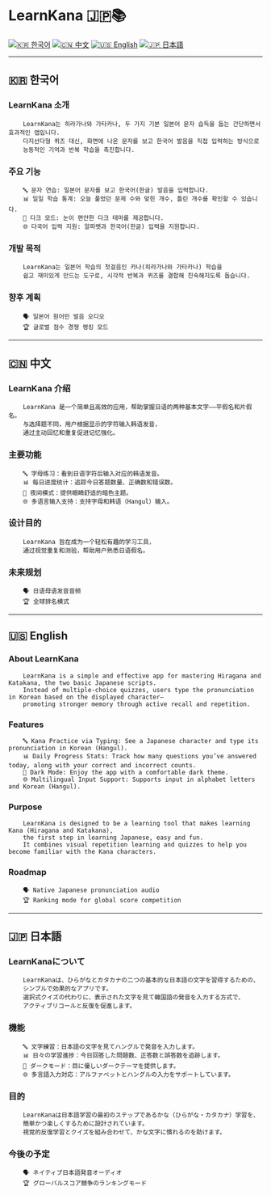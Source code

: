 # LearnKana 🇯🇵📚

[![🇰🇷 한국어](https://img.shields.io/badge/🇰🇷-%ED%95%9C%EA%B5%AD%EC%96%B4-blue?style=for-the-badge)](#korean)
[![🇨🇳 中文](https://img.shields.io/badge/🇨🇳-%E4%B8%AD%E6%96%87-brightgreen?style=for-the-badge)](#chinese) 
[![🇺🇸 English](https://img.shields.io/badge/🇺🇸-English-red?style=for-the-badge)](#english)
[![🇯🇵 日本語](https://img.shields.io/badge/🇯🇵-%E6%97%A5%E6%9C%AC%E8%AA%9E-yellow?style=for-the-badge)](#japanese)

---

<a name="korean"></a>
## 🇰🇷 한국어
### LearnKana 소개

        LearnKana는 히라가나와 가타카나, 두 가지 기본 일본어 문자 습득을 돕는 간단하면서 효과적인 앱입니다.  
        다지선다형 퀴즈 대신, 화면에 나온 문자를 보고 한국어 발음을 직접 입력하는 방식으로  
        능동적인 기억과 반복 학습을 촉진합니다.

### 주요 기능

        🔤 문자 연습: 일본어 문자를 보고 한국어(한글) 발음을 입력합니다.  
        📊 일일 학습 통계: 오늘 풀었던 문제 수와 맞힌 개수, 틀린 개수를 확인할 수 있습니다.  
        🌙 다크 모드: 눈이 편안한 다크 테마를 제공합니다.  
        🌐 다국어 입력 지원: 알파벳과 한국어(한글) 입력을 지원합니다.

### 개발 목적

        LearnKana는 일본어 학습의 첫걸음인 카나(히라가나와 가타카나) 학습을  
        쉽고 재미있게 만드는 도구로, 시각적 반복과 퀴즈를 결합해 친숙해지도록 돕습니다.

### 향후 계획

        🗣️ 일본어 원어민 발음 오디오  
        🏆 글로벌 점수 경쟁 랭킹 모드  

---

<a name="chinese"></a>
## 🇨🇳 中文
### LearnKana 介绍

        LearnKana 是一个简单且高效的应用，帮助掌握日语的两种基本文字——平假名和片假名。  
        与选择题不同，用户根据显示的字符输入韩语发音，  
        通过主动回忆和重复促进记忆强化。

### 主要功能

        🔤 字母练习：看到日语字符后输入对应的韩语发音。  
        📊 每日进度统计：追踪今日答题数量、正确数和错误数。  
        🌙 夜间模式：提供眼睛舒适的暗色主题。  
        🌐 多语言输入支持：支持字母和韩语（Hangul）输入。

### 设计目的

        LearnKana 旨在成为一个轻松有趣的学习工具，  
        通过视觉重复和测验，帮助用户熟悉日语假名。

### 未来规划

        🗣️ 日语母语发音音频  
        🏆 全球排名模式  

---

<a name="english"></a>
## 🇺🇸 English
### About LearnKana

        LearnKana is a simple and effective app for mastering Hiragana and Katakana, the two basic Japanese scripts.  
        Instead of multiple-choice quizzes, users type the pronunciation in Korean based on the displayed character—  
        promoting stronger memory through active recall and repetition.

### Features

        🔤 Kana Practice via Typing: See a Japanese character and type its pronunciation in Korean (Hangul).  
        📊 Daily Progress Stats: Track how many questions you’ve answered today, along with your correct and incorrect counts.  
        🌙 Dark Mode: Enjoy the app with a comfortable dark theme.  
        🌐 Multilingual Input Support: Supports input in alphabet letters and Korean (Hangul).

### Purpose

        LearnKana is designed to be a learning tool that makes learning Kana (Hiragana and Katakana),  
        the first step in learning Japanese, easy and fun.  
        It combines visual repetition learning and quizzes to help you become familiar with the Kana characters.

### Roadmap

        🗣️ Native Japanese pronunciation audio  
        🏆 Ranking mode for global score competition  

---

<a name="japanese"></a>
## 🇯🇵 日本語
### LearnKanaについて

        LearnKanaは、ひらがなとカタカナの二つの基本的な日本語の文字を習得するための、  
        シンプルで効果的なアプリです。  
        選択式クイズの代わりに、表示された文字を見て韓国語の発音を入力する方式で、  
        アクティブリコールと反復を促進します。

### 機能

        🔤 文字練習：日本語の文字を見てハングルで発音を入力します。  
        📊 日々の学習進捗：今日回答した問題数、正答数と誤答数を追跡します。  
        🌙 ダークモード：目に優しいダークテーマを提供します。  
        🌐 多言語入力対応：アルファベットとハングルの入力をサポートしています。

### 目的

        LearnKanaは日本語学習の最初のステップであるかな（ひらがな・カタカナ）学習を、  
        簡単かつ楽しくするために設計されています。  
        視覚的反復学習とクイズを組み合わせて、かな文字に慣れるのを助けます。

### 今後の予定

        🗣️ ネイティブ日本語発音オーディオ  
        🏆 グローバルスコア競争のランキングモード  
